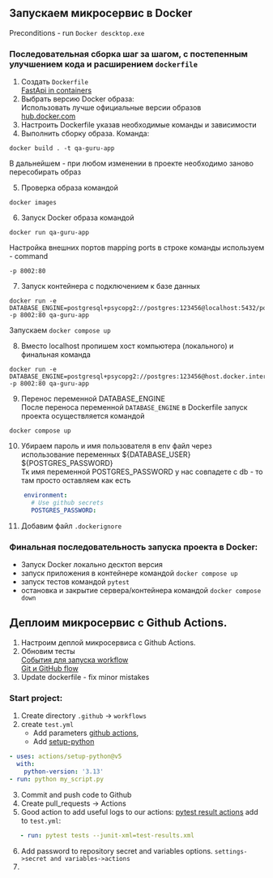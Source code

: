 ## Запускаем микросервис в Docker

Preconditions - run `Docker descktop.exe`

### Последовательная сборка шаг за шагом, с постепенным улучшением кода и расширением `dockerfile`

1. Создать `Dockerfile`  
   [FastApi in containers](https://fastapi.tiangolo.com/deployment/docker/#what-is-a-container-image)
2. Выбрать версию Docker образа:  
   Использовать лучше официальные версии образов  
   [hub.docker.com](https://hub.docker.com/_/python)
3. Настроить Dockerfile указав необходимые команды и зависимости
4. Выполнить сборку образа. Команда:

```commandline
docker build . -t qa-guru-app
```

В дальнейшем - при любом изменении в проекте необходимо заново пересобирать образ

5. Проверка образа командой

```commandline
docker images
```

6. Запуск Docker образа командой

```commandline
docker run qa-guru-app
```

Настройка внешних портов mapping ports в строке команды используем - command

```commandline
-p 8002:80
```

7. Запуск контейнера с подключением к базе данных

```commandline
docker run -e DATABASE_ENGINE=postgresql+psycopg2://postgres:123456@localhost:5432/postgres -p 8002:80 qa-guru-app

```

Запускаем `docker compose up`

8. Вместо localhost пропишем хост компьютера (локального) и финальная команда

```commandline
docker run -e DATABASE_ENGINE=postgresql+psycopg2://postgres:123456@host.docker.internal:5432/postgres -p 8002:80 qa-guru-app

```

9. Перенос переменной DATABASE_ENGINE  
   После переноса переменной `DATABASE_ENGINE` в Dockerfile запуск проекта осуществляется командой

```commandline
docker compose up
```

10. Убираем пароль и имя пользователя в env файл через использование переменных ${DATABASE_USER}  ${POSTGRES_PASSWORD}  
    Тк имя переменной POSTGRES_PASSWORD у нас совпадете с db - то там просто оставляем как есть

```yaml
    environment:
      # Use github secrets
      POSTGRES_PASSWORD:
```

11. Добавим файл `.dockerignore`

### Финальная последовательность запуска проекта в Docker:

- Запуск Docker локально десктоп версия
- запуск приложения в контейнере командой `docker compose up`
- запуск тестов командой `pytest`
- остановка и закрытие сервера/контейнера командой `docker compose down`

## Деплоим микросервис с Github Actions.

1. Настроим деплой микросервиса с Github Actions.
2. Обновим тесты  
   [События для запуска workflow](https://docs.github.com/en/actions/writing-workflows/choosing-when-your-workflow-runs/events-that-trigger-workflows#pull_request)  
   [Git и GitHub flow](https://medium.com/@yanminthwin/understanding-github-flow-and-git-flow-957bc6e12220)  
3. Update dockerfile - fix minor mistakes  


### Start project:  
1. Create directory `.github` -> `workflows`
2. create `test.yml`
   - Add parameters [github actions](), 
   - Add [setup-python](https://github.com/actions/setup-python)  
```yaml
- uses: actions/setup-python@v5
  with:
    python-version: '3.13' 
- run: python my_script.py
```
3. Commit and push code to Github
4. Create pull_requests -> Actions  
5. Good action to add useful logs to our actions: [pytest result actions](https://github.com/pmeier/pytest-results-action)
add to `test.yml`:  
```yaml
   - run: pytest tests --junit-xml=test-results.xml
```
6. Add password to repository secret and variables options. `settings->secret and variables->actions`  
7. 


